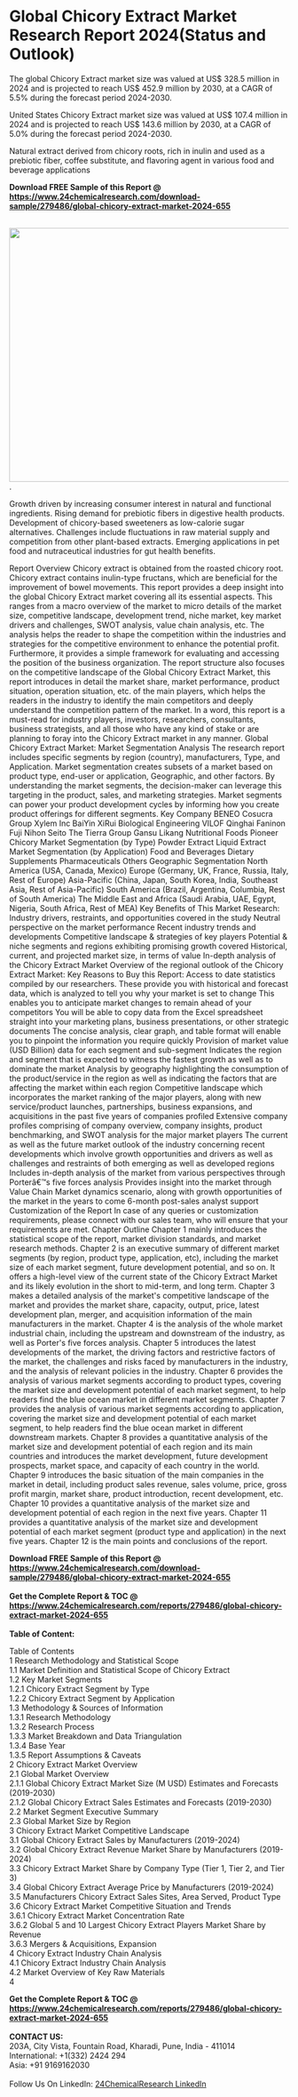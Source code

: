 <h1>Global Chicory Extract Market Research Report 2024(Status and Outlook)</h1><p>The global Chicory Extract market size was valued at US$ 328.5 million in 2024 and is projected to reach US$ 452.9 million by 2030, at a CAGR of 5.5% during the forecast period 2024-2030.</p><p>
United States Chicory Extract market size was valued at US$ 107.4 million in 2024 and is projected to reach US$ 143.6 million by 2030, at a CAGR of 5.0% during the forecast period 2024-2030.</p><p>
Natural extract derived from chicory roots, rich in inulin and used as a prebiotic fiber, coffee substitute, and flavoring agent in various food and beverage applications</p><div><b>Download FREE Sample of this Report @ 
            <a href="https://www.24chemicalresearch.com/download-sample/279486/global-chicory-extract-market-2024-655">
            https://www.24chemicalresearch.com/download-sample/279486/global-chicory-extract-market-2024-655</a></b></div><br><p>
</p><p><img alt="" src="https://24chemicalresearch.com/assets/report-images/GlobalChicoryExtract.png" style="height:457px; width:731px">.</p><p>
Growth driven by increasing consumer interest in natural and functional ingredients. Rising demand for prebiotic fibers in digestive health products. Development of chicory-based sweeteners as low-calorie sugar alternatives. Challenges include fluctuations in raw material supply and competition from other plant-based extracts. Emerging applications in pet food and nutraceutical industries for gut health benefits.</p><p>
Report Overview Chicory extract is obtained from the roasted chicory root. Chicory extract contains inulin-type fructans, which are beneficial for the improvement of bowel movements. This report provides a deep insight into the global Chicory Extract market covering all its essential aspects. This ranges from a macro overview of the market to micro details of the market size, competitive landscape, development trend, niche market, key market drivers and challenges, SWOT analysis, value chain analysis, etc. The analysis helps the reader to shape the competition within the industries and strategies for the competitive environment to enhance the potential profit. Furthermore, it provides a simple framework for evaluating and accessing the position of the business organization. The report structure also focuses on the competitive landscape of the Global Chicory Extract Market, this report introduces in detail the market share, market performance, product situation, operation situation, etc. of the main players, which helps the readers in the industry to identify the main competitors and deeply understand the competition pattern of the market. In a word, this report is a must-read for industry players, investors, researchers, consultants, business strategists, and all those who have any kind of stake or are planning to foray into the Chicory Extract market in any manner. Global Chicory Extract Market: Market Segmentation Analysis The research report includes specific segments by region (country), manufacturers, Type, and Application. Market segmentation creates subsets of a market based on product type, end-user or application, Geographic, and other factors. By understanding the market segments, the decision-maker can leverage this targeting in the product, sales, and marketing strategies. Market segments can power your product development cycles by informing how you create product offerings for different segments. Key Company BENEO Cosucra Group Xylem Inc BaiYin XiRui Biological Engineering VILOF Qinghai Faninon Fuji Nihon Seito The Tierra Group Gansu Likang Nutritional Foods Pioneer Chicory Market Segmentation (by Type) Powder Extract Liquid Extract Market Segmentation (by Application) Food and Beverages Dietary Supplements Pharmaceuticals Others Geographic Segmentation North America (USA, Canada, Mexico) Europe (Germany, UK, France, Russia, Italy, Rest of Europe) Asia-Pacific (China, Japan, South Korea, India, Southeast Asia, Rest of Asia-Pacific) South America (Brazil, Argentina, Columbia, Rest of South America) The Middle East and Africa (Saudi Arabia, UAE, Egypt, Nigeria, South Africa, Rest of MEA) Key Benefits of This Market Research: Industry drivers, restraints, and opportunities covered in the study Neutral perspective on the market performance Recent industry trends and developments Competitive landscape &amp; strategies of key players Potential &amp; niche segments and regions exhibiting promising growth covered Historical, current, and projected market size, in terms of value In-depth analysis of the Chicory Extract Market Overview of the regional outlook of the Chicory Extract Market: Key Reasons to Buy this Report: Access to date statistics compiled by our researchers. These provide you with historical and forecast data, which is analyzed to tell you why your market is set to change This enables you to anticipate market changes to remain ahead of your competitors You will be able to copy data from the Excel spreadsheet straight into your marketing plans, business presentations, or other strategic documents The concise analysis, clear graph, and table format will enable you to pinpoint the information you require quickly Provision of market value (USD Billion) data for each segment and sub-segment Indicates the region and segment that is expected to witness the fastest growth as well as to dominate the market Analysis by geography highlighting the consumption of the product/service in the region as well as indicating the factors that are affecting the market within each region Competitive landscape which incorporates the market ranking of the major players, along with new service/product launches, partnerships, business expansions, and acquisitions in the past five years of companies profiled Extensive company profiles comprising of company overview, company insights, product benchmarking, and SWOT analysis for the major market players The current as well as the future market outlook of the industry concerning recent developments which involve growth opportunities and drivers as well as challenges and restraints of both emerging as well as developed regions Includes in-depth analysis of the market from various perspectives through Porterâ€™s five forces analysis Provides insight into the market through Value Chain Market dynamics scenario, along with growth opportunities of the market in the years to come 6-month post-sales analyst support Customization of the Report In case of any queries or customization requirements, please connect with our sales team, who will ensure that your requirements are met. Chapter Outline Chapter 1 mainly introduces the statistical scope of the report, market division standards, and market research methods. Chapter 2 is an executive summary of different market segments (by region, product type, application, etc), including the market size of each market segment, future development potential, and so on. It offers a high-level view of the current state of the Chicory Extract Market and its likely evolution in the short to mid-term, and long term. Chapter 3 makes a detailed analysis of the market's competitive landscape of the market and provides the market share, capacity, output, price, latest development plan, merger, and acquisition information of the main manufacturers in the market. Chapter 4 is the analysis of the whole market industrial chain, including the upstream and downstream of the industry, as well as Porter's five forces analysis. Chapter 5 introduces the latest developments of the market, the driving factors and restrictive factors of the market, the challenges and risks faced by manufacturers in the industry, and the analysis of relevant policies in the industry. Chapter 6 provides the analysis of various market segments according to product types, covering the market size and development potential of each market segment, to help readers find the blue ocean market in different market segments. Chapter 7 provides the analysis of various market segments according to application, covering the market size and development potential of each market segment, to help readers find the blue ocean market in different downstream markets. Chapter 8 provides a quantitative analysis of the market size and development potential of each region and its main countries and introduces the market development, future development prospects, market space, and capacity of each country in the world. Chapter 9 introduces the basic situation of the main companies in the market in detail, including product sales revenue, sales volume, price, gross profit margin, market share, product introduction, recent development, etc. Chapter 10 provides a quantitative analysis of the market size and development potential of each region in the next five years. Chapter 11 provides a quantitative analysis of the market size and development potential of each market segment (product type and application) in the next five years. Chapter 12 is the main points and conclusions of the report.</p><div><b>Download FREE Sample of this Report @ 
            <a href="https://www.24chemicalresearch.com/download-sample/279486/global-chicory-extract-market-2024-655">
            https://www.24chemicalresearch.com/download-sample/279486/global-chicory-extract-market-2024-655</a></b></div><br><div><b>Get the Complete Report & TOC @ 
            <a href="https://www.24chemicalresearch.com/reports/279486/global-chicory-extract-market-2024-655">
            https://www.24chemicalresearch.com/reports/279486/global-chicory-extract-market-2024-655</a></b></div><br>
            <b>Table of Content:</b><p>Table of Contents<br />
 1 Research Methodology and Statistical Scope<br />
 1.1 Market Definition and Statistical Scope of Chicory Extract<br />
 1.2 Key Market Segments<br />
 1.2.1 Chicory Extract Segment by Type<br />
 1.2.2 Chicory Extract Segment by Application<br />
 1.3 Methodology & Sources of Information<br />
 1.3.1 Research Methodology<br />
 1.3.2 Research Process<br />
 1.3.3 Market Breakdown and Data Triangulation<br />
 1.3.4 Base Year<br />
 1.3.5 Report Assumptions & Caveats<br />
 2 Chicory Extract Market Overview<br />
 2.1 Global Market Overview<br />
 2.1.1 Global Chicory Extract Market Size (M USD) Estimates and Forecasts (2019-2030)<br />
 2.1.2 Global Chicory Extract Sales Estimates and Forecasts (2019-2030)<br />
 2.2 Market Segment Executive Summary<br />
 2.3 Global Market Size by Region<br />
 3 Chicory Extract Market Competitive Landscape<br />
 3.1 Global Chicory Extract Sales by Manufacturers (2019-2024)<br />
 3.2 Global Chicory Extract Revenue Market Share by Manufacturers (2019-2024)<br />
 3.3 Chicory Extract Market Share by Company Type (Tier 1, Tier 2, and Tier 3)<br />
 3.4 Global Chicory Extract Average Price by Manufacturers (2019-2024)<br />
 3.5 Manufacturers Chicory Extract Sales Sites, Area Served, Product Type<br />
 3.6 Chicory Extract Market Competitive Situation and Trends<br />
 3.6.1 Chicory Extract Market Concentration Rate<br />
 3.6.2 Global 5 and 10 Largest Chicory Extract Players Market Share by Revenue<br />
 3.6.3 Mergers & Acquisitions, Expansion<br />
 4 Chicory Extract Industry Chain Analysis<br />
 4.1 Chicory Extract Industry Chain Analysis<br />
 4.2 Market Overview of Key Raw Materials<br />
 4</p><div><b>Get the Complete Report & TOC @ 
            <a href="https://www.24chemicalresearch.com/reports/279486/global-chicory-extract-market-2024-655">
            https://www.24chemicalresearch.com/reports/279486/global-chicory-extract-market-2024-655</a></b></div><br><b>CONTACT US:</b><br>
            203A, City Vista, Fountain Road, Kharadi, Pune, India - 411014<br>
            International: +1(332) 2424 294<br>
            Asia: +91 9169162030 <br><br>
            Follow Us On LinkedIn: <a href="https://www.linkedin.com/company/24chemicalresearch/">24ChemicalResearch LinkedIn</a>